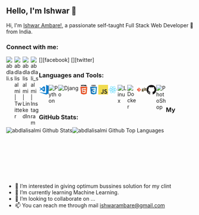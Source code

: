 ## Hello, I'm Ishwar 👋

Hi, I'm [Ishwar Ambare!](https://www.linkedin.com/in/ishwar-a-926b42129), a passionate self-taught Full Stack Web Developer 🚀 from India.

### Connect with me:

[<img align="left" alt="abdlali.s" width="22px" src="https://image.flaticon.com/icons/svg/733/733547.svg" />][facebook]
[<img align="left" alt="abdlalisalmi | Twitter" width="22px" src="https://image.flaticon.com/icons/svg/733/733579.svg" />][twitter]
[<img align="left" alt="abdlalisalmi | LinkedIn" width="22px" src="https://image.flaticon.com/icons/svg/733/733561.svg" />][linkedin]
[<img align="left" alt="abdlali_salmi | Instagram" width="22px" src="https://image.flaticon.com/icons/svg/733/733558.svg" />][instagram]
<br />

### Languages and Tools:

<img align="left" alt="Visual Studio Code" width="26px" src="https://raw.githubusercontent.com/github/explore/80688e429a7d4ef2fca1e82350fe8e3517d3494d/topics/visual-studio-code/visual-studio-code.png" />
<img align="left" alt="Python" width="26px" src="https://image.flaticon.com/icons/svg/1822/1822899.svg" />
<img align="left" alt="Django" width="56px" src="https://static.djangoproject.com/img/logos/django-logo-negative.svg" />
<img align="left" alt="HTML" width="26px" src="https://raw.githubusercontent.com/github/explore/80688e429a7d4ef2fca1e82350fe8e3517d3494d/topics/html/html.png" />
<img align="left" alt="css" width="26px" src="https://raw.githubusercontent.com/github/explore/80688e429a7d4ef2fca1e82350fe8e3517d3494d/topics/css/css.png" />
<img align="left" alt="JavaScript" width="26px" src="https://raw.githubusercontent.com/github/explore/80688e429a7d4ef2fca1e82350fe8e3517d3494d/topics/javascript/javascript.png" />
<img align="left" alt="react" width="26px" src="https://raw.githubusercontent.com/github/explore/80688e429a7d4ef2fca1e82350fe8e3517d3494d/topics/react/react.png" />
<img align="left" alt="Linux" width="26px" src="https://image.flaticon.com/icons/svg/226/226772.svg" />
<img align="left" alt="Docker" width="26px" src="https://image.flaticon.com/icons/svg/919/919853.svg" />
<img align="left" alt="Git" width="26px" src="https://raw.githubusercontent.com/github/explore/80688e429a7d4ef2fca1e82350fe8e3517d3494d/topics/git/git.png" />
<img align="left" alt="github" width="26px" src="https://raw.githubusercontent.com/github/explore/78df643247d429f6cc873026c0622819ad797942/topics/github/github.png" />
<img align="left" alt="PhotoShop" width="26px" src="https://image.flaticon.com/icons/svg/888/888872.svg" />
<br />
<br />

### My GitHub Stats:
<img align="left" alt="abdlalisalmi Github Stats" src="https://github-readme-stats.vercel.app/api?username=abdlalisalmi&show_icons=true&hide_border=true&hide_title=true&icon_color=17D778&bg_color=0d1117&text_color=e1e4e8" />


<img align="left" alt="abdlalisalmi Github Top Languages" src="https://github-readme-stats.vercel.app/api/top-langs/?username=abdlalisalmi&show_icons=true&hide_border=true&hide_title=true&layout=compact&icon_color=17D778&bg_color=0d1117&text_color=e1e4e8" />

<br />
<br />
<br />
<br />
<br />
<br />
<br />
<br />

[linkedin]: https://www.linkedin.com/in/ishwar-a-926b42129
[instagram]: https://www.instagram.com/ishwar_ambare/


- 👀 I’m interested in giving optimum bussines solution for my clint 
- 🌱 I’m currently learning Machine Learning.
- 💞️ I’m looking to collaborate on ...
- 📫 You can reach me through mail ishwarambare@gmail.com
<!---
Ishwar786Ambare/Ishwar786Ambare is a ✨ special ✨ repository because its `README.md` (this file) appears on your GitHub profile.
You can click the Preview link to take a look at your changes.
--->
